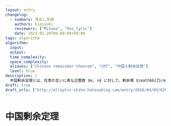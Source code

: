 ```yaml
---
layout: entry
changelog:
  - summary: 見出し作成
    authors: kimiyuki
    reviewers: ["MiSawa", "hos_lyric"]
    date: 2021-02-28T00:00:00+09:00
tags: algorithm
algorithm:
  input:
  output:
  time_complexity:
  space_complexity:
  aliases: ["Chinese remainder theorem", "CRT", "中国人剰余定理"]
  level: blue
description: |
  中国剰余定理とは、任意の互いに素な正整数 $m, n$ に対して、剰余環 $\mathbb{Z}/m n \mathbb{Z}$ と剰余環の直積環 $(\mathbb{Z}/m \mathbb{Z}) \times (\mathbb{Z}/n \mathbb{Z})$ とが $\phi(x) = (x \bmod m, x \bmod n)$ で定まる写像 $\phi : \mathbb{Z}/m n \mathbb{Z} \to (\mathbb{Z}/m \mathbb{Z}) \times (\mathbb{Z}/n \mathbb{Z})$ によって環同型である、という定理のこと。あるいは同じことだが、任意の互いに素な正整数 $m, n$ および任意の整数 $a, b$ に対して、ある整数 $x$ が $m n$ を法として一意に存在して、$x \equiv a \pmod{m}$ かつ $x \equiv b \pmod{n}$ を満たす、という定理のこと。
draft: true
draft_urls: ["http://elliptic-shiho.hatenablog.com/entry/2016/04/03/020117", "https://qiita.com/drken/items/ae02240cd1f8edfc86fd"]
---
```


# 中国剰余定理
